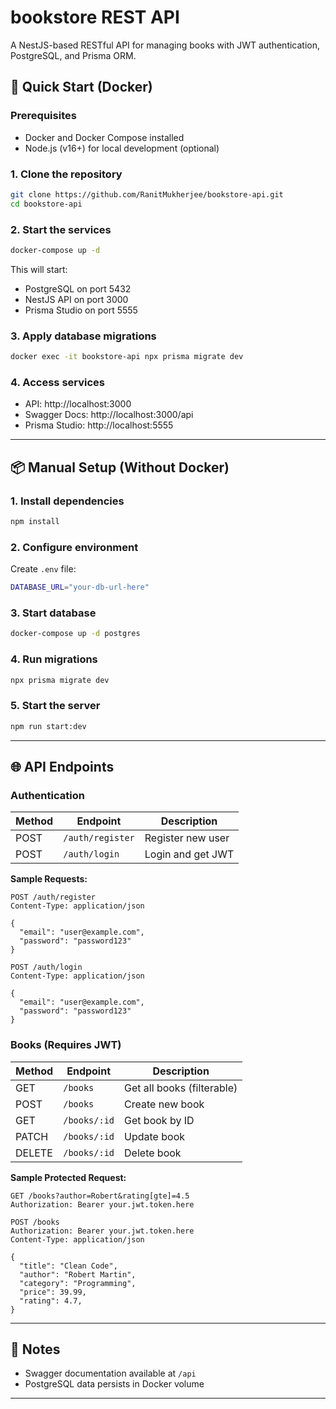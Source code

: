 # bookstore REST API

A NestJS-based RESTful API for managing books with JWT authentication, PostgreSQL, and Prisma ORM.

## 🚀 Quick Start (Docker)

### Prerequisites
- Docker and Docker Compose installed
- Node.js (v16+) for local development (optional)

### 1. Clone the repository
```bash
git clone https://github.com/RanitMukherjee/bookstore-api.git
cd bookstore-api
```

### 2. Start the services
```bash
docker-compose up -d
```

This will start:
- PostgreSQL on port 5432
- NestJS API on port 3000
- Prisma Studio on port 5555

### 3. Apply database migrations
```bash
docker exec -it bookstore-api npx prisma migrate dev
```

### 4. Access services
- API: http://localhost:3000
- Swagger Docs: http://localhost:3000/api
- Prisma Studio: http://localhost:5555

---

## 📦 Manual Setup (Without Docker)

### 1. Install dependencies
```bash
npm install
```

### 2. Configure environment
Create `.env` file:
```bash
DATABASE_URL="your-db-url-here"
```

### 3. Start database
```bash
docker-compose up -d postgres
```

### 4. Run migrations
```bash
npx prisma migrate dev
```

### 5. Start the server
```bash
npm run start:dev
```

---

## 🌐 API Endpoints

### Authentication

| Method | Endpoint       | Description          |
|--------|----------------|----------------------|
| POST   | `/auth/register` | Register new user   |
| POST   | `/auth/login`    | Login and get JWT   |

**Sample Requests:**

```http
POST /auth/register
Content-Type: application/json

{
  "email": "user@example.com",
  "password": "password123"
}
```

```http
POST /auth/login
Content-Type: application/json

{
  "email": "user@example.com",
  "password": "password123"
}
```

### Books (Requires JWT)

| Method | Endpoint       | Description          |
|--------|----------------|----------------------|
| GET    | `/books`       | Get all books (filterable) |
| POST   | `/books`       | Create new book      |
| GET    | `/books/:id`   | Get book by ID       |
| PATCH  | `/books/:id`   | Update book          |
| DELETE | `/books/:id`   | Delete book          |

**Sample Protected Request:**

```http
GET /books?author=Robert&rating[gte]=4.5
Authorization: Bearer your.jwt.token.here
```

```http
POST /books
Authorization: Bearer your.jwt.token.here
Content-Type: application/json

{
  "title": "Clean Code",
  "author": "Robert Martin",
  "category": "Programming",
  "price": 39.99,
  "rating": 4.7,
}
```

---

## 📝 Notes

- Swagger documentation available at `/api`
- PostgreSQL data persists in Docker volume

---
